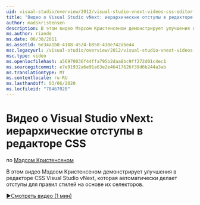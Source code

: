 ```yaml
---
uid: visual-studio/overview/2012/visual-studio-vnext-videos-css-editor-hierarchical-indentation
title: 'Видео о Visual Studio vNext: иерархические отступы в редакторе CSS | Документация Майкрософт'
author: madskristensen
description: В этом видео Мэдсом Кристенсеном демонстрирует улучшения в редакторе CSS Visual Studio vNext, которая автоматически делает отступы для правил стилей на основе их селекто...
ms.author: riande
ms.date: 08/30/2011
ms.assetid: 6e34a1b0-4108-4524-b858-430e742abe44
msc.legacyurl: /visual-studio/overview/2012/visual-studio-vnext-videos-css-editor-hierarchical-indentation
msc.type: video
ms.openlocfilehash: a56970036f44ffa795b2daa8bc9ff272d01c4ec1
ms.sourcegitcommit: e7e91932a6e91a63e2e46417626f39d6b244a3ab
ms.translationtype: MT
ms.contentlocale: ru-RU
ms.lasthandoff: 03/06/2020
ms.locfileid: "78467028"
---
```

# <a name="visual-studio-vnext-videos-css-editor-hierarchical-indentation"></a>Видео о Visual Studio vNext: иерархические отступы в редакторе CSS

по [Мэдсом Кристенсеном](https://github.com/madskristensen)

В этом видео Мэдсом Кристенсеном демонстрирует улучшения в редакторе CSS Visual Studio vNext, которая автоматически делает отступы для правил стилей на основе их селекторов.

[&#9654;Смотреть видео (1 мин)](https://channel9.msdn.com/Blogs/ASP-NET-Site-Videos/visual-studio-vnext-videos-css-editor-hierarchical-indentation)
